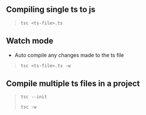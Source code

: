 ## Compiling single ts to js
> `tsc <ts-file>.ts`

## Watch mode
* Auto compile any changes made to the ts file
> `tsc <ts-file>.ts -w`

## Compile multiple ts files in a project
> `tsc --init`
>
> `tsc -w`

